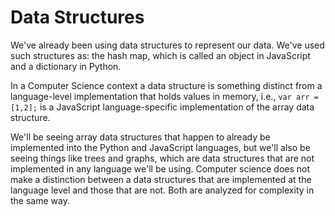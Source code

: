 # Data Structures

We've already been using data structures to represent our data. We've used such structures as: the hash map, which is called an object in JavaScript and a dictionary in Python.

In a Computer Science context a data structure is something distinct from a language-level implementation that holds values in memory, i.e., `var arr = [1,2];` is a JavaScript language-specific implementation of the array data structure.

We'll be seeing array data structures that happen to already be implemented into the Python and JavaScript languages, but we'll also be seeing things like trees and graphs, which are data structures that are not implemented in any language we'll be using. Computer science does not make a distinction between a data structures that are implemented at the language level and those that are not. Both are analyzed for complexity in the same way.

